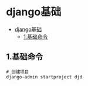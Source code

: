 # django基础

<!-- TOC -->

- [django基础](#django%e5%9f%ba%e7%a1%80)
  - [1.基础命令](#1%e5%9f%ba%e7%a1%80%e5%91%bd%e4%bb%a4)

<!-- /TOC -->

## 1.基础命令

```shell
# 创建项目
django-admin startproject djd
```
